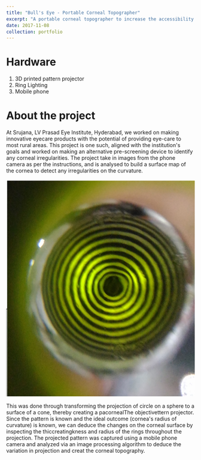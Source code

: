 ```yaml
---
title: "Bull's Eye - Portable Corneal Topographer"
excerpt: "A portable corneal topographer to increase the accessibility of eyecare in rural areas. The objective was to develop a surface map of the cornea to map out the surface irregularities."
date: 2017-11-08
collection: portfolio
---
```


Hardware
===
1. 3D printed pattern projector
2. Ring Lighting
3. Mobile phone 

About the project
===
At Srujana, LV Prasad Eye Institute, Hyderabad, we worked on making innovative eyecare products with the potential of providing eye-care to most rural areas. This project is one such, aligned with the institution's goals and worked on making an alternative pre-screening device to identify any corneal irregularities.
The project take in images from the phone camera as per the instructions, and is analysed to build a surface map of the cornea to detect any irregularities on the curvature. 

<img src='/images/Input_Reflection.jpg'>

This was done through transforming the projection of circle on a sphere to a surface of a cone, thereby creating a pacornealThe objectivettern projector. Since the pattern is known and the ideal outcome (cornea's radius of curvature) is known, we can deduce the changes on the corneal surface by inspecting the thiccreatingkness and radius of the rings throughout the projection. The projected pattern was captured using a mobile phone camera and analyzed via an image processing algorithm to deduce the variation in projection and creat the corneal topography.

